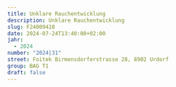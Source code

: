 ```yaml
---
title: Unklare Rauchentwicklung
description: Unklare Rauchentwicklung
slug: F24009410
date: 2024-07-24T13:40:00+02:00
jahr:
  - 2024
number: "2024|31"
street: Foitek Birmensdorferstrasse 28, 8902 Urdorf
group: BAG T1
draft: false
---
```

